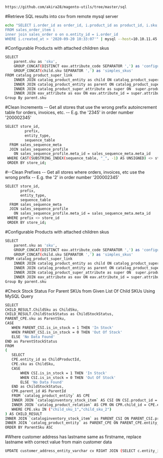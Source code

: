 ```sh
https://github.com/akira28/magento-utils/tree/master/sql
```
#Retrieve SQL results into csv from remote mysql server

```sh
echo "SELECT i.order_id as order_id, i.product_id as product_id, i.sku, i.qty_ordered as qty,o.customer_id as customer_id, i.created_at as date
FROM sales_order_item i
inner join sales_order o on o.entity_id = i.order_id
WHERE i.created_at > '2020-09-20 10:33:07'" | mysql --host=10.10.11.45 --user=c_user --password=c74^6mew c_db_name > output.csv
```

#Configurable Products with attached children skus

```sh
SELECT 
    parent.sku as 'sku',
    GROUP_CONCAT(DISTINCT eav.attribute_code SEPARATOR ',') as 'configurable_attribute',
    GROUP_CONCAT(child.sku SEPARATOR ',') as 'simples_skus' 
FROM catalog_product_super_link 
    INNER JOIN catalog_product_entity as child ON catalog_product_super_link.product_id = child.entity_id
    INNER JOIN catalog_product_entity as parent ON catalog_product_super_link.parent_id = parent.entity_id
    INNER JOIN catalog_product_super_attribute as super ON  super.product_id = parent.entity_id
    INNER JOIN eav_attribute as eav ON eav.attribute_id = super.attribute_id
Group By parent.sku
```

#Clean Increments
-- Get all stores that use the wrong prefix autoincrement table for orders, invoices, etc.
-- E.g. the '2345' in order number '200002345' 
```sh
SELECT store_id,
         prefix,
         entity_type,
         sequence_table
  FROM sales_sequence_meta
  JOIN sales_sequence_profile
    ON sales_sequence_profile.meta_id = sales_sequence_meta.meta_id
 WHERE CAST(SUBSTRING_INDEX(sequence_table, "_", -1) AS UNSIGNED) <> store_id
 ORDER BY store_id;
```

#--Clean Prefixes
-- Get all stores where orders, invoices, etc use the wrong prefix
-- E.g. the '2' in order number '200002345'

```sh
SELECT store_id,
       prefix,
       entity_type,
       sequence_table
  FROM sales_sequence_meta
  JOIN sales_sequence_profile
    ON sales_sequence_profile.meta_id = sales_sequence_meta.meta_id
 WHERE prefix <> store_id
 ORDER BY store_id;
```
#Configurable Products with attached children skus

```sh
SELECT 
    parent.sku as 'sku',
    GROUP_CONCAT(DISTINCT eav.attribute_code SEPARATOR ',') as 'configurable_attribute',
    GROUP_CONCAT(child.sku SEPARATOR ',') as 'simples_skus' 
FROM catalog_product_super_link 
    INNER JOIN catalog_product_entity as child ON catalog_product_super_link.product_id = child.entity_id
    INNER JOIN catalog_product_entity as parent ON catalog_product_super_link.parent_id = parent.entity_id
    INNER JOIN catalog_product_super_attribute as super ON  super.product_id = parent.entity_id
    INNER JOIN eav_attribute as eav ON eav.attribute_id = super.attribute_id
Group By parent.sku
```

#Check Stock Status For Parent SKUs from Given List Of Child SKUs Using MySQL Query

```sh
SELECT
CHILD_RESULT.ChildSku as ChildSku,
CHILD_RESULT.ChildStockStatus as ChildStockStatus,
PARENT_CPE.sku as ParentSku,
CASE
   WHEN PARENT_CSI.is_in_stock = 1 THEN 'In Stock'
   WHEN PARENT_CSI.is_in_stock = 0 THEN 'Out Of Stock'
   ELSE 'No Data Found'
END as ParentStockStatus
FROM
(
   SELECT
   CPE.entity_id as ChildProductId,
   CPE.sku as ChildSku,
   CASE
       WHEN CSI.is_in_stock = 1 THEN 'In Stock'
       WHEN CSI.is_in_stock = 0 THEN 'Out Of Stock'
       ELSE 'No Data Found'
   END as ChildStockStatus,
   CPR.parent_id AS ParentId
   FROM `catalog_product_entity` AS CPE
   INNER JOIN `cataloginventory_stock_item` AS CSI ON CSI.product_id = CPE.entity_id
   INNER JOIN `catalog_product_relation` AS CPR ON CPR.child_id = CPE.entity_id
   WHERE CPE.sku IN ("child_sku_1","child_sku_2")
) AS CHILD_RESULT
INNER JOIN `cataloginventory_stock_item` as PARENT_CSI ON PARENT_CSI.product_id = CHILD_RESULT.ParentId
INNER JOIN `catalog_product_entity` as PARENT_CPE ON PARENT_CPE.entity_id = CHILD_RESULT.ParentId
ORDER BY ParentSku ASC
```

#Where customer address has lastname same as firstname, replace lastname with correct value from main customer data
```sh
UPDATE customer_address_entity_varchar cv RIGHT JOIN (SELECT c.entity_id, cev.value as firstname, cevx.value as lastname, ce.entity_id as address_id FROM customer_entity c LEFT JOIN customer_entity_varchar cev ON c.entity_id = cev.entity_id LEFT JOIN customer_entity_varchar cevx ON c.entity_id = cevx.entity_id LEFT JOIN customer_address_entity ce ON c.entity_id = ce.parent_id WHERE cev.attribute_id=5 AND cevx.attribute_id=7) c ON c.address_id = cv.entity_id SET cv.value = lastname WHERE cv.attribute_id=22 AND firstname = cv.value 
```
